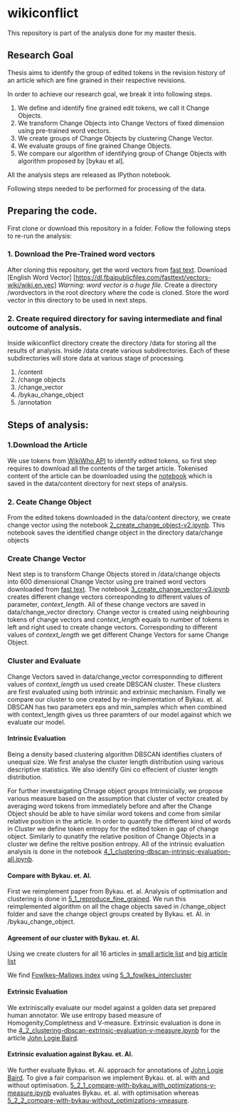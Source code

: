 # wikiconflict

This repository is part of the analysis done for my master thesis.

## Research Goal
 Thesis aims to identify the group of edited tokens in the revision history of an article which are fine grained in their respective revisions.
 
In order to achieve our research goal, we break it into following steps.

1. We define and identify fine grained edit tokens, we call it Change Objects.
2. We transform Change Objects into Change Vectors of fixed dimension using pre-trained word vectors.
3. We create groups of Change Objects by clustering Change Vector.
4. We evaluate groups of fine grained Change Objects.
5. We compare our algorithm of identifying  group of Change Objects with algorithm proposed by [bykau et al].

All the analysis steps are released as IPython notebook.

Following steps needed to be performed for processing of the data.


## Preparing the code.
First clone or download this repository in a folder.
Follow the following steps to re-run the analysis:

### 1. Download the Pre-Trained word vectors
After cloning this repository, get the word vectors from [fast text](https://github.com/facebookresearch/fastText/blob/master/docs/pretrained-vectors.md). Download [English Word Vector] [https://dl.fbaipublicfiles.com/fasttext/vectors-wiki/wiki.en.vec] *Warning: word vector is a huge file*. Create a directory /wordvectors in the root directory where the code is cloned. Store the word vector in this directory to be used in next steps.

### 2. Create required directory for saving intermediate and final outcome of analysis.

Inside wikiconflict directory create the directory /data for storing all the results of analysis.
Inside /data create various subdirectories. Each of these subdirectories will store data at various stage of processing. 
1. /content
2. /change objects
3. /change_vector
4. /bykau_change_object
5. /annotation

## Steps of analysis:

### 1.Download the Article
We use tokens from [WikiWho API]() to identify edited tokens, so first step requires to download all the contents of the target article. 
Tokenised content of the article can be downloaded using the [notebook](./notebooks/1_download_rev_content.ipynb) which is saved in the data/content directory for next steps of analysis.

### 2. Ceate Change Object

From the edited tokens downloaded in the data/content directory, we create change vector using the notebook [2_create_change_object-v2.ipynb](./notebooks/2_create_change_object-v2.ipynb). This notebook saves the identified change object in the directory   data/change objects

### Create Change Vector

Next step is to transform Change Objects stored in /data/change objects into 600 dimensional Change Vector using pre trained word vectors downloaded from [fast text](https://github.com/facebookresearch/fastText/blob/master/docs/pretrained-vectors.md). 
The notebook  [3_create_change_vector-v3.ipynb](./notebooks/[3_create_change_vector-v3.ipynb]) creates different change vectors corresponding to different values of parameter, *context_length*. All of these change vectors are saved in data/change_vector directory. Change vector is created using neighbouring tokens of change vectors and *context_length* equals to number of tokens in left and right used to create change vectors. Corresponding to different values of *context_length* we get different Change Vectors for same Change Object.

### Cluster and Evaluate
Change Vectors saved in data/change_vector corresponnding to different values of *context_length* us used create DBSCAN cluster. These clusters are first evaluated using both intrinsic and extrinsic mechanism. Finally we compare our cluster to one created by re-implementation of Bykau. et. al. DBSCAN has two parameters eps and min_samples which when combined with context_length gives us three paramters of our model against which we evaluate our model.



#### Intrinsic Evaluation
 
 Being a density based clustering algorithm DBSCAN identifies clusters of unequal size. We first analyse the cluster length distribution using various descriptive statistics. We also identify Gini co effecient of cluster length distribution.

For further investaigating Chnage object groups Intrinsicially, we propose various measure based on the assumption that cluster of vector created by averaging word tokens from immediately before and after the Change Object should be able to have similar word tokens and come from similar relative position in the article.  In order to quantify the different kind of words in Cluster we define token entropy for the edited token in gap of change object. Similarly to qunatify the relative position of Change Objects in a cluster we define the reltive position entropy. All of the intrinsic evaluation analysis is done in the notebook [4_1_clustering-dbscan-intrinsic-evaluation-all.ipynb](./notebooks/4_1_clustering-dbscan-intrinsic-evaluation-all.ipynb). 


#### Compare with Bykau. et. Al.

First we reimplement paper from Bykau. et. al. Analysis of optimisation and clustering is done in  [5_1_reproduce_fine_grained](./notebooks/5_1_reproduce_fine_grained.ipynb). We run this reimplemented algorithm on all the chage objects saved in /change_object folder and save the change object groups created by Bykau. et. Al. in /bykau_change_object.
####  Agreement of our cluster with Bykau. et. Al.
Using we create clusters for all 16 articles in [small article list](https://github.com/acifer/wikiconflict/blob/master/conflicted_article.csv) and [big article list](https://github.com/acifer/wikiconflict/blob/master/conflicted_article-big.csv)

We find [Fowlkes–Mallows index](https://en.wikipedia.org/wiki/Fowlkes–Mallows_index) using [5_3_fowlkes_intercluster](./notebooks/5_3_fowlkes_intercluster.ipynb)


#### Extrinsic Evaluation

We extriniscally evaluate our model against a golden data set prepared human annotator. We use entropy based measure of Homogenity,Completness and V-measure. Extrinsic evaluation is done in the [4_2_clustering-dbscan-extrinsic-evaluation-v-measure.ipynb](./notebooks/4_2_clustering-dbscan-extrinsic-evaluation-v-measure.ipynb) for the article [John Logie Baird](https://en.wikipedia.org/wiki/John_Logie_Baird).

#### Extrinsic evaluation against Bykau. et. Al.
 
 We further evaluate Bykau. et. Al. approach for annotations of  [John Logie Baird](https://en.wikipedia.org/wiki/John_Logie_Baird). To give a fair comparison we implement Bykau. et. al. with and without optimisation. [5_2_1_compare-with-bykau_with_optimizations-v-measure.ipynb](./notebooks//5_2_1_compare-with-bykau_with_optimizations-v-measure.ipynb) evaluates Bykau. et. al. with optimisation whereas [5_2_2_compare-with-bykau-without_optimizations-vmeasure](./notebooks/5_2_2_compare-with-bykau-without_optimizations-vmeasure.ipynb).
